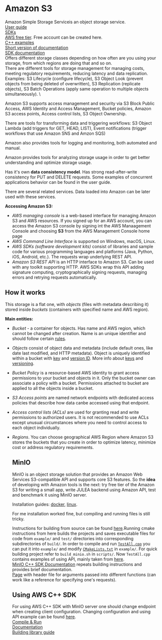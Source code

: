 # Amazon S3
Amazon Simple Storage Serviceis an object storage service. \
[User guide](https://docs.aws.amazon.com/AmazonS3/latest/userguide/Welcome.html) \
[SDKs](https://aws.amazon.com/developer/tools/) \
[AWS free tier](http://aws.amazon.com/free). Free account can be created here. \
[C++ examples](https://github.com/awsdocs/aws-doc-sdk-examples/tree/main/cpp/example_code/s3) \
[Short version of documentation](https://docs.aws.amazon.com/AmazonS3/latest/API/API_Operations_Amazon_Simple_Storage_Service.html) \
[SDK documentation](https://sdk.amazonaws.com/cpp/api/LATEST/root/html/index.html) \
Offers different storage classes depending on how often are you using your storage,
from which regions are doing that and so on. \
There are different tools for storage management for managing costs, meeting regulatory requirements,
reducing latency and data replication. 
Examples: S3 Lifecycle (configure lifecycle), S3 Object Look (prevent objects from being deleted of overwritten),
S3 Replication (replicate objects), S3 Batch Operations (apply same operation to multiple objects simultaneously). \

Amazon S3 supports access management and security via S3 Block Public Access, AWS Identity and Access Management,
Bucket policies, Amazon S3 access points, Access control lists, S3 Object Ownership. 

There are tools for transforming data and triggering workflows: 
S3 Object Lambda (add triggers for GET, HEAD, LIST), 
Event notifications (trigger workflows that use Amazon SNS and Amzon SQS)

Amazon also provides tools for logging and monitoring, both automated and manual.

Amazon provides tools for analyzing storage usage in order to get better understanding and 
optimize storage usage.

Has it's own **data consistency model**. Has strong read-after-write consistency for PUT and DELETE requests.
Some examples of concurrent applications behavior can be found in the user guide.

There are several related services. Data loaded into Amazon can be later used with these services. 

**Accessing Amazon S3:**
* *AWS managing console* is a web-based interface for managing Amazon S3 and AWS resources.
  If you signed up for an AWS account, you can access the Amazon S3 console by signing int the
  AWS Manaagement Console and choosing **S3** from the AWS Management Console home page
* *AWS Command Line Interface* is supported on Windows, macOS, Linux.
* *AWS SDKs (software development kits)* consist of libraries and sample code for various
  programming languages and platforms (Java, Python, iOS, Android, etc.).
  The requests wrap underlying REST API.
* *Amazon S3 REST API* is an HTTP interface to Amazon S3. Can be used with any toolkit supporting HTTP.
  AWS SDKs wrap this API adding signature computing, cryptographically signing requests,
  managing errors and retrying requests automatically.

## How it works
This storage is a flat one, with *objects* (files with metadata describing it) 
stored inside *buckets* (containers with specified name and AWS region).

**Main entities:**
* *Bucket* - a container for objects. Has name and AWS region, which cannot be changed after creation.
  Name is an unique identifier and should follow certain [rules](https://docs.aws.amazon.com/AmazonS3/latest/userguide/bucketnamingrules.html).
*  *Objects* consist of object data and metadata
  (include default ones, like date last modified, and HTTP metadata).
  Object is uniquely identified within a bucket with [key](https://docs.aws.amazon.com/AmazonS3/latest/userguide/Welcome.html#BasicsKeys)
  and [version ID](https://docs.aws.amazon.com/AmazonS3/latest/userguide/Welcome.html#BasicsVersionID).
  More info about [keys](https://docs.aws.amazon.com/AmazonS3/latest/userguide/object-keys.html) and
  [versioning](https://docs.aws.amazon.com/AmazonS3/latest/userguide/Versioning.html).
* *Bucket Policy* is a resource-based AWS identity to grant access permissions to your bucket and objects in it.
   Only the bucket owner can associate a policy with a bucket.
   Permissions attached to bucket are applied to all the objects inside a bucket.
* *S3 Access points* are named network endpoints with dedicated access policies that describe how
  data canbe accessed using that endpoint.
* *Access control lists (ACLs)* are used for granting read and write permissions to authorized users.
  It is not recommended to use ACLs except unusual circumstances where you need to control access
  to each object individually.
* *Regions*. You can choose geographical AWS Region where Amazon S3 stores the buckets that you create
  in order to optimize latency, minimize cost or address regulatory requirements.

  ## MinIO
  MinIO is an object storage solution that provides an Amazon Web Services S3-compatible API and supports core
  S3 features.
  So the **idea** of developing with Amazon tools is the next:
  try free tier of the Amazon S3 for writing a small app,
  write JULEA backend using Amazon API,
  test and benchmark it using MinIO server.
  
  Installation guides:
  [docker](https://min.io/docs/minio/container/index.html),
  [linux](https://min.io/docs/minio/linux/index.html).

  For me installation worked fine, but compiling and running files is still tricky.

  Instructions for building from source can be found [here](https://github.com/minio/minio-cpp).Running cmake instructions from here builds the projects and saves executable files for code from `example/` and `test/` directories into corresponding subdirectories of `build/`. In order to compile and run
  [`TestAll.cpp`](https://github.com/KseniyaShestakova/EPFL_internship/blob/main/minio_exp/TestAll.cpp)
  you can put it into `example/` and modify
  [`CMakeLists.txt`](https://github.com/KseniyaShestakova/EPFL_internship/blob/main/minio_exp/CMakeLists.txt)
  in `example/`. For quick building project refer to `build_minio.sh` in `scripts/`.  Now `TestAll.cpp` contains examples of using API, mainly taken from
  [here](https://github.com/minio/minio-cpp/tree/main/examples). \
  [MinIO C++ SDK Documentation](https://minio-cpp.min.io/) repeats building instructions and provides brief documentation. \
  [Page](https://minio-cpp.min.io/args_8h_source.html) with header file for arguments passed into different functions (can work like a reference for specifying one's requests).


  ## Using AWS C++ SDK
  For using AWS C++ SDK with MinIO server one should change endpoint when creating client configuration. Changing configuration and using API example can be found [here](https://github.com/KseniyaShestakova/EPFL_internship/tree/main/amazon/s3_exp). \
  [Compile & Run](https://docs.aws.amazon.com/sdk-for-cpp/v1/developer-guide/build-cmake.html) \
  [Documentation](https://sdk.amazonaws.com/cpp/api/LATEST/aws-cpp-sdk-s3/html/namespace_aws.html) \
  [Building library guide](https://docs.aws.amazon.com/sdk-for-cpp/v1/developer-guide/setup-linux.html)
  
